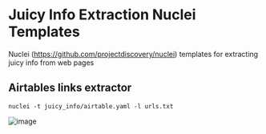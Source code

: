 # Juicy Info Extraction Nuclei Templates
Nuclei (https://github.com/projectdiscovery/nuclei) templates for extracting juicy info from web pages




## Airtables links extractor

```console
nuclei -t juicy_info/airtable.yaml -l urls.txt
```

![image](https://github.com/cipher387/juicyinfo-nuclei-templates/blob/main/images/airtable.png)
